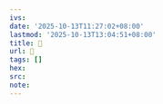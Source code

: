 ```yaml
---
ivs:
date: '2025-10-13T11:27:02+08:00'
lastmod: '2025-10-13T13:04:51+08:00'
title: 󰕇
url: 󰕇
tags: []
hex: 
src:
note:
---
```


